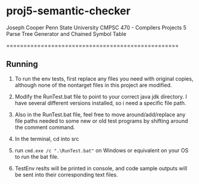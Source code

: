 # proj5-semantic-checker
Joseph Cooper
Penn State University
CMPSC 470 - Compilers
Projects 5 
Parse Tree Generator and Chained Symbol Table

==================================================

## Running
1. To run the env tests, first replace any files you need with original copies, although none
    of the nontarget files in this project are modified.

2. Modify the RunTest.bat file to point to your correct java jdk directory.
    I have several different versions installed, so i need a specific file path.

3. Also in the RunTest.bat file, feel free to move around/add/replace any file paths needed to 
    some new or old test programs by shifting around the comment command.

4. In the terminal, cd into src

5. run ```cmd.exe /c ".\RunTest.bat"``` on Windows or equivalent on your OS to run the bat file.

6. TestEnv reslts will be printed in console, and code sample outputs will be sent into their 
    corresponding text files.
    
